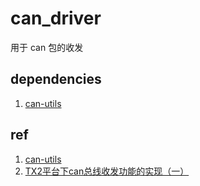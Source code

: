 # can_driver

用于 can 包的收发

## dependencies

1. [can-utils](https://github.com/linux-can/can-utils)

## ref

1. [can-utils](https://github.com/linux-can/can-utils)
2. [TX2平台下can总线收发功能的实现（一）](https://blog.csdn.net/hhlenergystory/article/details/79531905)